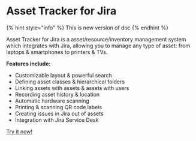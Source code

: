# Asset Tracker for Jira

{% hint style="info" %}
This is new version of doc 
{% endhint %}

Asset Tracker for Jira is a asset/resource/inventory management system which integrates with Jira, allowing you to manage any type of asset: from laptops & smartphones to printers & TVs.  
  
**Features include:**

* Customizable layout & powerful search
* Defining asset classes & hierarchical folders
* Linking assets with assets & assets with users
* Recording asset history & location
* Automatic hardware scanning
* Printing & scanning QR code labels
* Creating issues in Jira out of assets
* Integration with Jira Service Desk

[Try it now!](https://marketplace.atlassian.com/plugins/com.spartez.jira.plugins.ephor-for-jira/server/overview)

